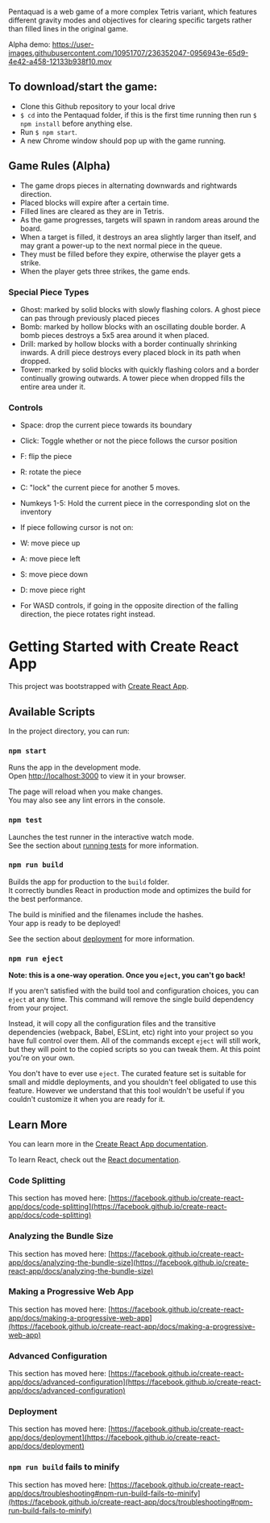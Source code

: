 

Pentaquad is a web game of a more complex Tetris variant, which features different gravity modes and objectives for clearing
specific targets rather than filled lines in the original game.

Alpha demo: 
https://user-images.githubusercontent.com/10951707/236352047-0956943e-65d9-4e42-a458-12133b938f10.mov



## To download/start the game:
- Clone this Github repository to your local drive
- `$ cd` into the Pentaquad folder, if this is the first time running then run `$ npm install` before anything else.
- Run `$ npm start`.
- A new Chrome window should pop up with the game running. 

## Game Rules (Alpha)
- The game drops pieces in alternating downwards and rightwards direction.
- Placed blocks will expire after a certain time.
- Filled lines are cleared as they are in Tetris.
- As the game progresses, targets will spawn in random areas around the board. 
- When a target is filled, it destroys an area slightly larger than itself, and may grant a power-up to the next normal piece in the queue.
- They must be filled before they expire, otherwise the player gets a strike.
- When the player gets three strikes, the game ends.

### Special Piece Types
- Ghost: marked by solid blocks with slowly flashing colors. A ghost piece can pas through previously placed pieces
- Bomb: marked by hollow blocks with an oscillating double border. A bomb pieces destroys a 5x5 area around it when placed.
- Drill: marked by hollow blocks with a border continually shrinking inwards. A drill piece destroys every placed block in its path when dropped.
- Tower: marked by solid blocks with quickly flashing colors and a border continually growing outwards. A tower piece when dropped fills the entire area under it.

### Controls
- Space: drop the current piece towards its boundary
- Click: Toggle whether or not the piece follows the cursor position
- F: flip the piece 
- R: rotate the piece
- C: "lock" the current piece for another 5 moves.
- Numkeys 1-5: Hold the current piece in the corresponding slot on the inventory

- If piece following cursor is not on:
- W: move piece up
- A: move piece left
- S: move piece down
- D: move piece right
- For WASD controls, if going in the opposite direction of the falling direction, the piece rotates right instead.


# Getting Started with Create React App

This project was bootstrapped with [Create React App](https://github.com/facebook/create-react-app).

## Available Scripts

In the project directory, you can run:

### `npm start`

Runs the app in the development mode.\
Open [http://localhost:3000](http://localhost:3000) to view it in your browser.

The page will reload when you make changes.\
You may also see any lint errors in the console.

### `npm test`

Launches the test runner in the interactive watch mode.\
See the section about [running tests](https://facebook.github.io/create-react-app/docs/running-tests) for more information.

### `npm run build`

Builds the app for production to the `build` folder.\
It correctly bundles React in production mode and optimizes the build for the best performance.

The build is minified and the filenames include the hashes.\
Your app is ready to be deployed!

See the section about [deployment](https://facebook.github.io/create-react-app/docs/deployment) for more information.

### `npm run eject`

**Note: this is a one-way operation. Once you `eject`, you can't go back!**

If you aren't satisfied with the build tool and configuration choices, you can `eject` at any time. This command will remove the single build dependency from your project.

Instead, it will copy all the configuration files and the transitive dependencies (webpack, Babel, ESLint, etc) right into your project so you have full control over them. All of the commands except `eject` will still work, but they will point to the copied scripts so you can tweak them. At this point you're on your own.

You don't have to ever use `eject`. The curated feature set is suitable for small and middle deployments, and you shouldn't feel obligated to use this feature. However we understand that this tool wouldn't be useful if you couldn't customize it when you are ready for it.

## Learn More

You can learn more in the [Create React App documentation](https://facebook.github.io/create-react-app/docs/getting-started).

To learn React, check out the [React documentation](https://reactjs.org/).

### Code Splitting

This section has moved here: [https://facebook.github.io/create-react-app/docs/code-splitting](https://facebook.github.io/create-react-app/docs/code-splitting)

### Analyzing the Bundle Size

This section has moved here: [https://facebook.github.io/create-react-app/docs/analyzing-the-bundle-size](https://facebook.github.io/create-react-app/docs/analyzing-the-bundle-size)

### Making a Progressive Web App

This section has moved here: [https://facebook.github.io/create-react-app/docs/making-a-progressive-web-app](https://facebook.github.io/create-react-app/docs/making-a-progressive-web-app)

### Advanced Configuration

This section has moved here: [https://facebook.github.io/create-react-app/docs/advanced-configuration](https://facebook.github.io/create-react-app/docs/advanced-configuration)

### Deployment

This section has moved here: [https://facebook.github.io/create-react-app/docs/deployment](https://facebook.github.io/create-react-app/docs/deployment)

### `npm run build` fails to minify

This section has moved here: [https://facebook.github.io/create-react-app/docs/troubleshooting#npm-run-build-fails-to-minify](https://facebook.github.io/create-react-app/docs/troubleshooting#npm-run-build-fails-to-minify)
